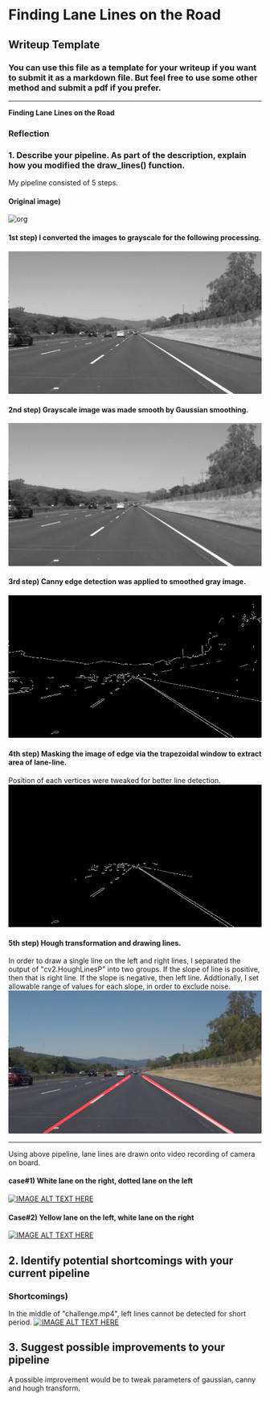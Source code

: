 # **Finding Lane Lines on the Road** 

## Writeup Template

### You can use this file as a template for your writeup if you want to submit it as a markdown file. But feel free to use some other method and submit a pdf if you prefer.

---

**Finding Lane Lines on the Road**


### Reflection

### 1. Describe your pipeline. As part of the description, explain how you modified the draw_lines() function.

My pipeline consisted of 5 steps. 

#### Original image)
 ![org](test_images/solidWhiteRight.jpg)

#### 1st step) I converted the images to grayscale for the following processing.
 ![1st](test_images_output/gray.jpg)

#### 2nd step) Grayscale image was made smooth by Gaussian smoothing.
 ![2nd](test_images_output/blur_gray.jpg)

#### 3rd step) Canny edge detection was applied to smoothed gray image.
 ![3rd](test_images_output/edges.jpg)

#### 4th step) Masking the image of edge via the trapezoidal window to extract area of lane-line.
Position of each vertices were tweaked for better line detection.
 ![4th](test_images_output/masked_edges.jpg)

#### 5th step) Hough transformation and drawing lines.
In order to draw a single line on the left and right lines, I separated the output of "cv2.HoughLinesP" into two groups.
If the slope of line is positive, then that is right line. If the slope is negative, then left line.
Addtionally, I set allowable range of values for each slope, in order to exclude noise.
 ![5th](test_images_output/image_with_lines.jpg)

-------------------------------------------------------------------
Using above pipeline, lane lines are drawn onto video recording of camera on board.

#### case#1) White lane on the right, dotted lane on the left
[![IMAGE ALT TEXT HERE](http://img.youtube.com/vi/b81yoZ0RB8U/0.jpg)](http://www.youtube.com/watch?v=b81yoZ0RB8U)


#### Case#2) Yellow lane on the left, white lane on the right
[![IMAGE ALT TEXT HERE](http://img.youtube.com/vi/T8FMgaICWqw/0.jpg)](http://www.youtube.com/watch?v=T8FMgaICWqw)

  

## 2. Identify potential shortcomings with your current pipeline

### Shortcomings)
In the middle of "challenge.mp4", left lines cannot be detected for short period. 
[![IMAGE ALT TEXT HERE](http://img.youtube.com/vi/uX9V763bVdA/0.jpg)](http://www.youtube.com/watch?v=uX9V763bVdA)

  

## 3. Suggest possible improvements to your pipeline

A possible improvement would be to tweak parameters of gaussian, canny and hough transform.


